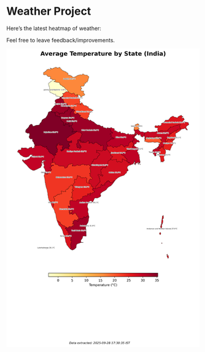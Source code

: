 # Weather Project

Here’s the latest heatmap of weather:

Feel free to leave feedback/improvements.

![India Heatmap](docs/assets/india_heatmap.png?v=D92366)
